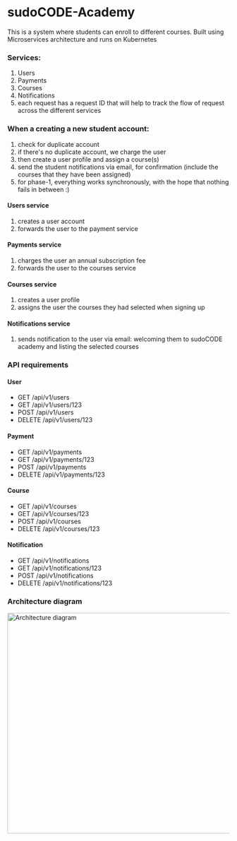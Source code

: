 # sudoCODE-Academy
This is a system  where students can enroll to different courses. Built using Microservices architecture and runs on Kubernetes

### Services:
 1. Users
 2. Payments
 3. Courses
 4. Notifications
 5. each request has a request ID that will help to track the flow of request across the different services

### When a creating a new student account:
1. check for duplicate account
2. if there's no duplicate account, we charge the user
3. then create a user profile and assign a course(s)
4. send the student notifications via email, for confirmation (include the courses that they have been assigned)
5. for phase-1, everything works synchronously, with the hope that nothing fails in between :)

#### Users service
1. creates a user account
2. forwards the user to the payment service

#### Payments service
1. charges the user an annual subscription fee
2. forwards the user to the courses service

#### Courses service
1. creates a user profile
2. assigns the user the courses they had selected when signing up

#### Notifications service
1. sends notification to the user via email: welcoming them to sudoCODE academy and listing the selected courses

### API requirements
#### User
- GET /api/v1/users
- GET /api/v1/users/123
- POST /api/v1/users
- DELETE /api/v1/users/123

#### Payment
- GET /api/v1/payments
- GET /api/v1/payments/123
- POST /api/v1/payments
- DELETE /api/v1/payments/123

#### Course
- GET /api/v1/courses
- GET /api/v1/courses/123
- POST /api/v1/courses
- DELETE /api/v1/courses/123

#### Notification
- GET /api/v1/notifications
- GET /api/v1/notifications/123
- POST /api/v1/notifications
- DELETE /api/v1/notifications/123

### Architecture diagram
<img src="https://res.cloudinary.com/melvinkimathi/image/upload/v1684344120/Screenshot_2023-05-17_at_20.21.01_fmusht.png" alt="Architecture diagram" style="height: 500px; width:1000px;"/>
